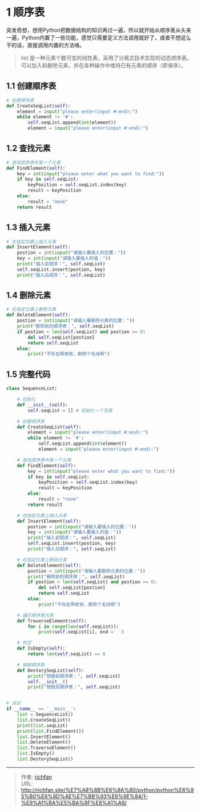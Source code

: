 # 1 顺序表


突发奇想，想用Python把数据结构的知识再过一遍，所以就开始从顺序表从头来一遍，Python内置了一些功能，感觉只需要定义方法调用就好了，或者不想这么干的话，直接调用内置的方法咯。

> list 是一种元素个数可变的线性表，采用了分离式技术实现的动态顺序表。可以加入和删除元素，并在各种操作中维持已有元素的顺序（即保序）。



## 1.1 创建顺序表

```python
# 创建顺序表
def CreateSeqList(self):
    element = input("please enter(input #:end):")
    while element != '#':
        self.seqList.append(int(element))
        element = input("please enter(input #:end):")
```



## 1.2 查找元素

```python
# 查找顺序表中某一个元素
def FindElement(self):
    key = int(input("please enter what you want to find:"))
    if key in self.seqList:
        keyPosition = self.seqList.index(key)
        result = keyPosition
    else:
        result = "none"
    return result
```



## 1.3 插入元素

```python
# 在指定位置上插入元素
def InsertElement(self):
    postion = int(input("请输入要插入的位置："))
    key = int(input("请输入要插入的值："))
    print("插入前顺序：", self.seqList)
    self.seqList.insert(postion, key)
    print("插入后顺序：", self.seqList)
```



## 1.4 删除元素

```python
# 在指定位置上删除元素
def DeleteElement(self):
    postion = int(input("请输入要删除元素的位置："))
    print("删除前的顺序表：", self.seqList)
    if postion < len(self.seqList) and postion >= 0:
        del self.seqList[postion]
        return self.seqList
    else:
        print("不存在啊老铁，删除个毛线啊")
```



## 1.5 完整代码

```python
class SequenceList:

    # 初始化
    def __init__(self):
        self.seqList = [] # 初始化一个空表

    # 创建顺序表
    def CreateSeqList(self):
        element = input("please enter(input #:end):")
        while element != '#':
            self.seqList.append(int(element))
            element = input("please enter(input #:end):")

    # 查找顺序表中某一个元素
    def FindElement(self):
        key = int(input("please enter what you want to find:"))
        if key in self.seqList:
            keyPosition = self.seqList.index(key)
            result = keyPosition
        else:
            result = "none"
        return result

    # 在指定位置上插入元素
    def InsertElement(self):
        postion = int(input("请输入要插入的位置："))
        key = int(input("请输入要插入的值："))
        print("插入前顺序：", self.seqList)
        self.seqList.insert(postion, key)
        print("插入后顺序：", self.seqList)

    # 在指定位置上删除元素
    def DeleteElement(self):
        postion = int(input("请输入要删除元素的位置："))
        print("删除前的顺序表：", self.seqList)
        if postion < len(self.seqList) and postion >= 0:
            del self.seqList[postion]
            return self.seqList
        else:
            print("不存在啊老铁，删除个毛线啊")

    # 遍历顺序表元素
    def TraverseElement(self):
        for i in range(len(self.seqList)):
            print(self.seqList[i], end =' ')

    # 判空
    def IsEmpty(self):
        return len(self.seqList) == 0

    # 销毁顺序表
    def DestorySeqList(self):
        print("销毁前顺序表：", self.seqList)
        self.__init__()
        print("销毁后顺序表：", self.seqList)


# 测试
if __name__ == '__main__':
    list = SequenceList()
    list.CreateSeqList()
    print(list.seqList)
    print(list.FindElement())
    list.InsertElement()
    list.DeleteElement()
    list.TraverseElement()
    list.IsEmpty()
    list.DestorySeqList()
```



---

> 作者: [richfan](https://richfan.site/)  
> URL: http://richfan.site/%E7%A8%8B%E6%8A%80/python/python%E6%95%B0%E6%8D%AE%E7%BB%93%E6%9E%84/1-%E9%A1%BA%E5%BA%8F%E8%A1%A8/  

